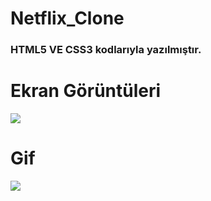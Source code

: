 # Netflix_Clone

<h3>HTML5 VE CSS3 kodlarıyla yazılmıştır. </h3>

# Ekran Görüntüleri
![](imgages/netflix.png)

# Gif
![](images/netflix.gif)

